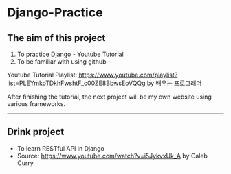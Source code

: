 # Django-Practice

## The aim of this project

1. To practice Django - Youtube Tutorial   
1. To be familiar with using github   

Youtube Tutorial Playlist: https://www.youtube.com/playlist?list=PLEYmkoTDkhFwshtF_c00ZE8BbwsEoVQQg by 배우는 프로그래머   
   
After finishing the tutorial, the next project will be my own website using various frameworks.   

---

## Drink project

- To learn RESTful API in Django
- Source: https://www.youtube.com/watch?v=i5JykvxUk_A by Caleb Curry
